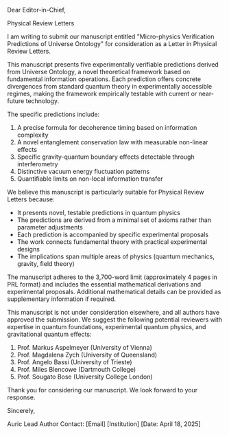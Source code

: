 Dear Editor-in-Chief,

Physical Review Letters

I am writing to submit our manuscript entitled "Micro-physics Verification Predictions of Universe Ontology" for consideration as a Letter in Physical Review Letters.

This manuscript presents five experimentally verifiable predictions derived from Universe Ontology, a novel theoretical framework based on fundamental information operations. Each prediction offers concrete divergences from standard quantum theory in experimentally accessible regimes, making the framework empirically testable with current or near-future technology.

The specific predictions include:
1. A precise formula for decoherence timing based on information complexity
2. A novel entanglement conservation law with measurable non-linear effects
3. Specific gravity-quantum boundary effects detectable through interferometry
4. Distinctive vacuum energy fluctuation patterns 
5. Quantifiable limits on non-local information transfer

We believe this manuscript is particularly suitable for Physical Review Letters because:

- It presents novel, testable predictions in quantum physics
- The predictions are derived from a minimal set of axioms rather than parameter adjustments
- Each prediction is accompanied by specific experimental proposals
- The work connects fundamental theory with practical experimental designs
- The implications span multiple areas of physics (quantum mechanics, gravity, field theory)

The manuscript adheres to the 3,700-word limit (approximately 4 pages in PRL format) and includes the essential mathematical derivations and experimental proposals. Additional mathematical details can be provided as supplementary information if required.

This manuscript is not under consideration elsewhere, and all authors have approved the submission. We suggest the following potential reviewers with expertise in quantum foundations, experimental quantum physics, and gravitational quantum effects:

1. Prof. Markus Aspelmeyer (University of Vienna)
2. Prof. Magdalena Zych (University of Queensland)
3. Prof. Angelo Bassi (University of Trieste)
4. Prof. Miles Blencowe (Dartmouth College)
5. Prof. Sougato Bose (University College London)

Thank you for considering our manuscript. We look forward to your response.

Sincerely,

Auric
Lead Author
Contact: [Email]
[Institution]
[Date: April 18, 2025] 